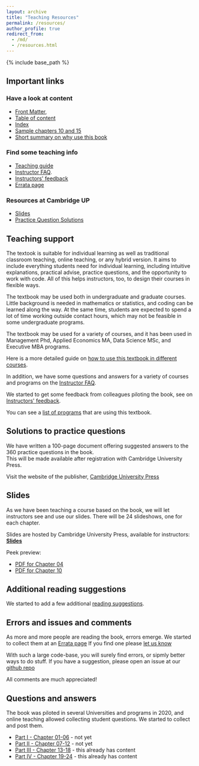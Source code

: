 ```yaml
---
layout: archive
title: "Teaching Resources"
permalink: /resources/
author_profile: true
redirect_from:
  - /md/
  - /resources.html
---
```


{% include base_path %}


## Important links

### Have a look at content

* [Front Matter](https://assets.cambridge.org/97811084/83018/frontmatter/9781108483018_frontmatter.pdf),   
* [Table of content](https://assets.cambridge.org/97811084/83018/toc/9781108483018_toc.pdf)    
* [Index](https://assets.cambridge.org/97811084/83018/index/9781108483018_index.pdf)   
* [Sample chapters 10 and 15](https://www.book2look.com/vbook.aspx?id=9781108483018)   
* [Short summary on why use this book](/files/bekes-kezdi-data-analysis-summary.pdf)   

### Find some teaching info

* [Teaching guide](/teaching-guide/)
* [Instructor FAQ](/instructor-faq/).
* [Instructors' feedback](/instructor-feedback)
* [Errata page](/errata)

### Resources at Cambridge UP
* [Slides](https://www.cambridge.org/bekeskezdi)
* [Practice Question Solutions](https://www.cambridge.org/bekeskezdi)


## Teaching support
The textook is suitable for individual learning as well as traditional classroom teaching, online teaching, or any hybrid version. It aims to include everything students need for individual learning, including intuitive explanations, practical advise, practice questions, and the opportunity to work with code. All of this helps instructors, too, to design their courses in flexible ways. 

The textbook may be used both in undergraduate and graduate courses. Little background is needed in mathematics or statistics, and coding can be learned along the way. At the same time, students are expected to spend a lot of time working outside contact hours, which may not be feasible in some undergraduate programs.

The textbook may be used for a variety of courses, and it has been used in Management Phd, Applied Economics MA, Data Science MSc, and Executive MBA programs. 

Here is a more detailed guide on [how to use this textbook in different courses](/teaching-guide/).

In addition, we have some questions and answers for a variety of courses and programs on the [Instructor FAQ](/instructor-faq/).

We started to get some feedback from colleagues piloting the book, see on [Instructors' feedback](/instructor-feedback).

You can see a [list of programs](/courses-using/) that are using this textbook.


## Solutions to practice questions

We have written a 100-page document offering suggested answers to the 360 practice questions in the book.   
This will be made available after registration with Cambridge University Press.   

Visit the website of the publisher, [Cambridge University Press](https://www.cambridge.org/bekeskezdi)

## Slides

As we have been teaching a course based on the book, we will let instructors see and use our slides. There will be 24 slideshows, one for each chapter.

Slides are hosted by Cambridge University Press, available for instructors:    
[**Slides**](https://www.cambridge.org/bekeskezdi)

Peek preview:    
* [PDF for Chapter 04](/files/Ch04-Bekes_Kezdi_Data_Analysis_slides.pdf) 
* [PDF for Chapter 10](/files/Ch10-Bekes_Kezdi_Data_Analysis_slides.pdf) 


## Additional reading suggestions
We started to add a few additional [reading suggestions](/additional-reading). 



## Errors and issues and comments
As more and more people are reading the book, errors emerge. We started to collect them at an [Errata page](/errata)
If you find one please [let us know](/contact-us)

With such a large code-base, you will surely find errors, or sipmly better ways to do stuff. If you have a suggestion, please open an issue at our [github repo](https://github.com/gabors-data-analysis/da_case_studies/issues)

All comments are much appreciated!


## Questions and answers
The book was piloted in several Universities and programs in 2020, and online teaching allowed collecting student questions. We started to collect and post them. 
* [Part I - Chapter 01-06](/part1-qanda) - not yet 
* [Part II - Chapter 07-12](/part2-qanda) - not yet
* [Part III - Chapter 13-18](/part3-qanda) - this already has content
* [Part IV - Chapter 19-24](/part4-qanda) - this already has content


